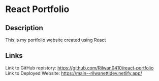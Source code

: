 # React Portfolio

## Description 
This is my portfolio website created using React

## Links
Link to GitHub repistory: https://github.com/Rilwan0410/react-portfolio  
Link to Deployed Website: https://main--rilwanettidev.netlify.app/